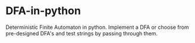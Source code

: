 # DFA-in-python
Deterministic Finite Automaton in python. Implement a DFA or choose from pre-designed DFA's and test strings by passing through them.
